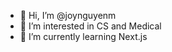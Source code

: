 - 👋 Hi, I’m @joynguyenm
- 👀 I’m interested in CS and Medical
- 🌱 I’m currently learning Next.js

<!---
joynguyenm/joynguyenm is a ✨ special ✨ repository because its `README.md` (this file) appears on your GitHub profile.
You can click the Preview link to take a look at your changes.
--->
